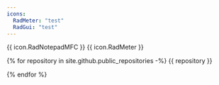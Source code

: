 ```yaml
---
icons:
  RadMeter: "test"
  RadGui: "test"
---
```

{{ icon.RadNotepadMFC }}
{{ icon.RadMeter }}

{% for repository in site.github.public_repositories -%}
{{ repository }}

{% endfor %}
